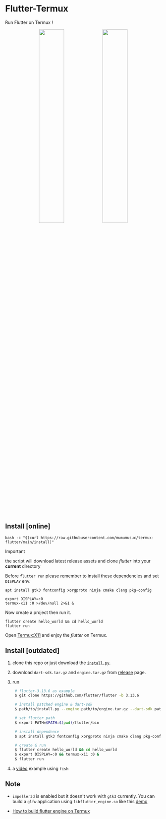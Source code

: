 # Flutter-Termux

Run Flutter on Termux !

<p align="middle" float="left">
    <img src="https://raw.githubusercontent.com/mumumusuc/Flutter-Termux/main/image/screenshot.jpg" width="40%"/>
    <img src="https://raw.githubusercontent.com/mumumusuc/termux-flutter-impeller-demo/main/preview.webp" width="40%"/>
</p>

## Install [online]
```
bash -c "$(curl https://raw.githubusercontent.com/mumumusuc/termux-flutter/main/install)"
```
>[!IMPORTANT]
>the script will download latest release assets and clone *flutter* into your **current** directory

Before `flutter run` please remember to install these dependencies and set `DISPLAY` env.
```
apt install gtk3 fontconfig xorgproto ninja cmake clang pkg-config

export DISPLAY=:0
termux-x11 :0 >/dev/null 2>&1 &
```

Now create a project then run it. 
```
flutter create hello_world && cd hello_world
flutter run
```

Open [Termux:X11](https://github.com/termux/termux-x11/releases) and enjoy the *flutter* on Termux.

## Install [outdated]
1. clone this repo or just download the [`install.py`](https://github.com/mumumusuc/termux-flutter/blob/main/install.py).


2. download `dart-sdk.tar.gz` and `engine.tar.gz` from [release](https://github.com/mumumusuc/termux-flutter/releases) page.
   
3. run
   ```bash
    # flutter-3.13.6 as example
    $ git clone https://github.com/flutter/flutter -b 3.13.6

    # install patched engine & dart-sdk
    $ path/to/install.py --engine path/to/engine.tar.gz --dart-sdk path/to/dart-sdk.tar.gz path/to/flutter

    # set flutter path
    $ export PATH=$PATH:$(pwd)/flutter/bin

    # install dependence
    $ apt install gtk3 fontconfig xorgproto ninja cmake clang pkg-config

    # create & run
    $ flutter create hello_world && cd hello_world
    $ export DISPLAY=:0 && termux-x11 :0 &
    $ flutter run
    ```
4. a [video](https://github.com/mumumusuc/termux-flutter/issues/7#issuecomment-1790704873) example using `fish`

## Note

- `impeller3d` is enabled but it doesn't work with `gtk3` currently. You can build a `glfw` application using `libflutter_engine.so` like this [demo](https://github.com/mumumusuc/termux-flutter-impeller-demo)

- [How to build flutter engine on Termux](https://github.com/mumumusuc/termux-flutter/wiki/How-to-build-flutter-engine-on-Termux)

